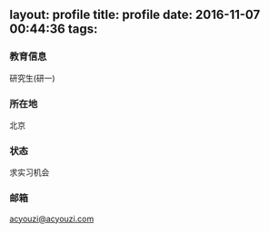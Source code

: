 layout: profile
title: profile
date: 2016-11-07 00:44:36
tags:
---

### 教育信息
研究生(研一)

### 所在地
北京

### 状态
求实习机会

### 邮箱
acyouzi@acyouzi.com